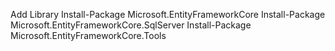 Add Library
Install-Package Microsoft.EntityFrameworkCore
Install-Package Microsoft.EntityFrameworkCore.SqlServer
Install-Package Microsoft.EntityFrameworkCore.Tools
